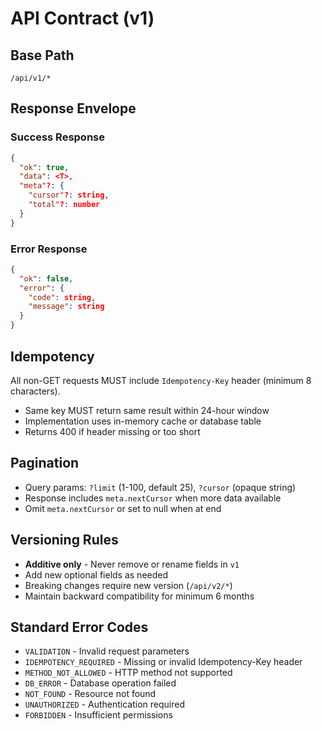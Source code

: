 # API Contract (v1)

## Base Path
`/api/v1/*`

## Response Envelope

### Success Response
```json
{
  "ok": true,
  "data": <T>,
  "meta"?: {
    "cursor"?: string,
    "total"?: number
  }
}
```

### Error Response
```json
{
  "ok": false,
  "error": {
    "code": string,
    "message": string
  }
}
```

## Idempotency

All non-GET requests MUST include `Idempotency-Key` header (minimum 8 characters).

- Same key MUST return same result within 24-hour window
- Implementation uses in-memory cache or database table
- Returns 400 if header missing or too short

## Pagination

- Query params: `?limit` (1-100, default 25), `?cursor` (opaque string)
- Response includes `meta.nextCursor` when more data available
- Omit `meta.nextCursor` or set to null when at end

## Versioning Rules

- **Additive only** - Never remove or rename fields in `v1`
- Add new optional fields as needed
- Breaking changes require new version (`/api/v2/*`)
- Maintain backward compatibility for minimum 6 months

## Standard Error Codes

- `VALIDATION` - Invalid request parameters
- `IDEMPOTENCY_REQUIRED` - Missing or invalid Idempotency-Key header
- `METHOD_NOT_ALLOWED` - HTTP method not supported
- `DB_ERROR` - Database operation failed
- `NOT_FOUND` - Resource not found
- `UNAUTHORIZED` - Authentication required
- `FORBIDDEN` - Insufficient permissions
